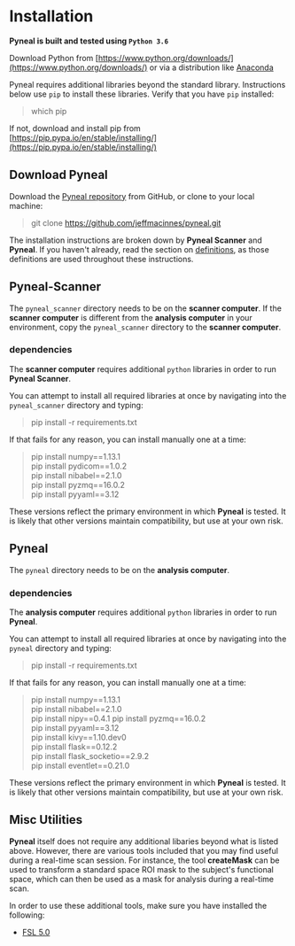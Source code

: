 # Installation

**Pyneal is built and tested using `Python 3.6`**

Download Python from [https://www.python.org/downloads/](https://www.python.org/downloads/) or via a distribution like [Anaconda](https://www.anaconda.com/download)

Pyneal requires additional libraries beyond the standard library. Instructions below use `pip` to install these libraries. Verify that you have `pip` installed:

>which pip

If not, download and install pip from [https://pip.pypa.io/en/stable/installing/](https://pip.pypa.io/en/stable/installing/)


## Download Pyneal

Download the [Pyneal repository](https://github.com/jeffmacinnes/pyneal) from GitHub, or clone to your local machine:


>git clone https://github.com/jeffmacinnes/pyneal.git


The installation instructions are broken down by **Pyneal Scanner** and **Pyneal**. If you haven't already, read the section on [definitions](#definitions-used), as those definitions are used throughout these instructions.


## Pyneal-Scanner

The `pyneal_scanner` directory needs to be on the **scanner computer**. If the **scanner computer** is different from the **analysis computer** in your environment, copy the `pyneal_scanner` directory to the **scanner computer**.  

### dependencies

The **scanner computer** requires additional `python` libraries in order to run **Pyneal Scanner**.

You can attempt to install all required libraries at once by navigating into the `pyneal_scanner` directory and typing:

>pip install -r requirements.txt

If that fails for any reason, you can install manually one at a time:

>pip install numpy==1.13.1  
>pip install pydicom==1.0.2  
>pip install nibabel==2.1.0  
>pip install pyzmq==16.0.2  
>pip install pyyaml==3.12

These versions reflect the primary environment in which **Pyneal** is tested. It is likely that other versions maintain compatibility, but use at your own risk.


## Pyneal

The `pyneal` directory needs to be on the **analysis computer**.

### dependencies

The **analysis computer** requires additional `python` libraries in order to run **Pyneal**.

You can attempt to install all required libraries at once by navigating into the `pyneal` directory and typing:

>pip install -r requirements.txt

If that fails for any reason, you can install manually one at a time:

>pip install numpy==1.13.1  
>pip install nibabel==2.1.0  
>pip install nipy==0.4.1 
>pip install pyzmq==16.0.2  
>pip install pyyaml==3.12  
>pip install kivy==1.10.dev0  
>pip install flask==0.12.2  
>pip install flask_socketio==2.9.2  
>pip install eventlet==0.21.0  

These versions reflect the primary environment in which **Pyneal** is tested. It is likely that other versions maintain compatibility, but use at your own risk.

## Misc Utilities

**Pyneal** itself does not require any additional libaries beyond what is listed above. However, there are various tools included that you may find useful during a real-time scan session. For instance, the tool **createMask** can be used to transform a standard space ROI mask to the subject's functional space, which can then be used as a mask for analysis during a real-time scan.

In order to use these additional tools, make sure you have installed the following:

* [FSL 5.0](https://fsl.fmrib.ox.ac.uk/fsl/fslwiki)

